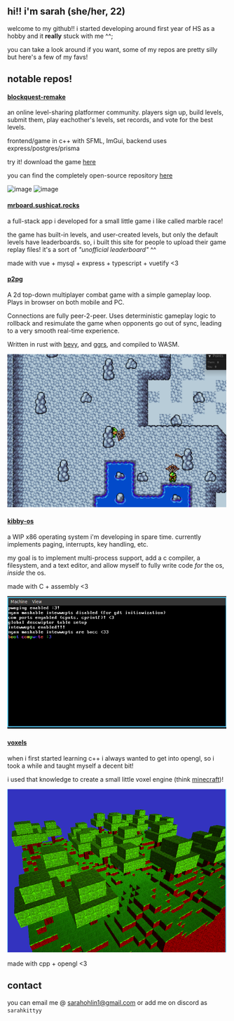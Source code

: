 ## hi!! i'm sarah (she/her, 22)

welcome to my github!! i started developing around first year of HS as a hobby and it **really** stuck with me ^^;

you can take a look around if you want, some of my repos are pretty silly but here's a few of my favs!

## notable repos!

#### [blockquest-remake](https://sarahkittyy.itch.io/blockquest-remake)

an online level-sharing platformer community. players sign up, build levels, submit them, play eachother's levels, set records, and vote for the best  levels. 

frontend/game in c++ with SFML, ImGui, backend uses express/postgres/prisma

try it! download the game [here](https://sarahkittyy.itch.io/blockquest-remake)
 
you can find the completely open-source repository [here](https://github.com/sarahkittyy/blockquest-remake)

![image](https://user-images.githubusercontent.com/31551546/212767911-e8b733ea-af74-4922-9771-7f71f4ec948b.png)
![image](https://user-images.githubusercontent.com/31551546/212767582-5b8efdfb-067f-4371-a943-686d7cc744c4.png)

#### [mrboard.sushicat.rocks](https://github.com/sarahkittyy/mrboard)

a full-stack app i developed for a small little game i like called marble race!

the game has built-in levels, and user-created levels, but only the default levels have leaderboards. so, i built this site for people to upload their game replay files! it's a sort of *"unofficial leaderboard"* ^^

made with vue + mysql + express + typescript + vuetify &lt;3

#### [p2pg](https://github.com/sarahkittyy/p2pg)

A 2d top-down multiplayer combat game with a simple gameplay loop. Plays in browser on both mobile and PC.

Connections are fully peer-2-peer. Uses deterministic gameplay logic to rollback and resimulate the game when opponents go out of sync, leading to a very smooth real-time experience.

Written in rust with [bevy](bevyengine.org/), and [ggrs](https://github.com/gschup/ggrs/), and compiled to WASM.

<img src="https://github.com/sarahkittyy/p2pg/raw/main/assets/screenshot.png" width="500" />

#### [kibby-os](https://github.com/sarahkittyy/kibby-os)

a WIP x86 operating system i'm developing in spare time. currently implements paging, interrupts, key handling, etc.

my goal is to implement multi-process support, add a c compiler, a filesystem, and a text editor, and allow myself to fully write code *for* the os, *inside* the os.

made with C + assembly &lt;3

<img src="https://github.com/sarahkittyy/kibby-os/raw/master/docs/bare-screenshot.png" width="500" />

#### [voxels](https://github.com/sarahkittyy/voxels)

when i first started learning c++ i always wanted to get into opengl, so i took a while and taught myself a decent bit!

i used that knowledge to create a small little voxel engine (think [minecraft](https://www.minecraft.net/))!

<img src="https://github.com/sarahkittyy/voxels/raw/master/screenshots/terrain.png" width="500" />

made with cpp + opengl &lt;3

## contact

you can email me @ sarahohlin1@gmail.com or add me on discord as `sarahkittyy`
